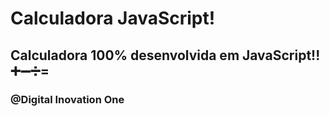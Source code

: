 # Calculadora JavaScript!
## Calculadora 100% desenvolvida em JavaScript!! ➕➖➗=
### @Digital Inovation One

